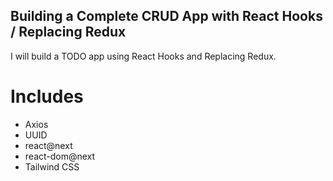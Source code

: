 ## Building a Complete CRUD App with React Hooks / Replacing Redux

I will build a TODO app using React Hooks and Replacing Redux.

# Includes

- Axios
- UUID
- react@next
- react-dom@next
- Tailwind CSS
